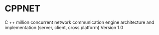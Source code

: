 # CPPNET
C ++ million concurrent network communication engine architecture and implementation (server, client, cross platform) Version 1.0
